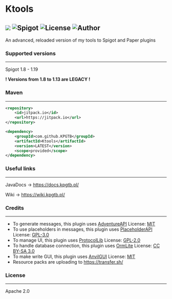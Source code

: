 # Ktools

[![](https://jitpack.io/v/KPGTB/Ktools.svg)](https://jitpack.io/#KPGTB/Ktools)
![Spigot](https://img.shields.io/badge/Spigot-1.8--1.19-yellow)
![License](https://img.shields.io/badge/License-Apache%202.0-orange)
![Author](https://img.shields.io/badge/Author-KPG--TB-green)
------------------------------------------------------------

An advanced, reloaded version of my tools to Spigot and Paper plugins

### Supported versions

---

Spigot 1.8 - 1.19

**! Versions from 1.8 to 1.13 are LEGACY !**

### Maven

---

```xml
<repository>
    <id>jitpack.io</id>
    <url>https://jitpack.io</url>
</repository>
```
```xml
<dependency>
    <groupId>com.github.KPGTB</groupId>
    <artifactId>Ktools</artifactId>
    <version>LATEST</version>
    <scope>provided</scope>
</dependency>
```

### Useful links

---

JavaDocs -> https://docs.kpgtb.pl/

Wiki -> https://wiki.kpgtb.pl/

### Credits

---

- To generate messages, this plugin uses [AdventureAPI](https://docs.advntr.dev/getting-started.html) License: [MIT](https://github.com/KyoriPowered/adventure/blob/main/4/license.txt)
- To use placeholders in messages, this plugin uses [PlaceholderAPI](https://www.spigotmc.org/resources/placeholderapi.6245/) License: [GPL-3.0](https://github.com/PlaceholderAPI/PlaceholderAPI/blob/master/LICENSE)
- To manage UI, this plugin uses [ProtocolLib](https://www.spigotmc.org/resources/protocollib.1997/) License: [GPL-2.0](https://github.com/dmulloy2/ProtocolLib/blob/master/License.txt)
- To handle database connection, this plugin uses [OrmLite](https://ormlite.com/) License: [CC BY-SA 3.0](https://creativecommons.org/licenses/by-sa/3.0/)
- To make write GUI, this plugin uses [AnvilGUI](https://github.com/WesJD/AnvilGUI) License: [MIT](https://github.com/WesJD/AnvilGUI/blob/master/LICENSE)
- Resource packs are uploading to https://transfer.sh/

### License

---

Apache 2.0
